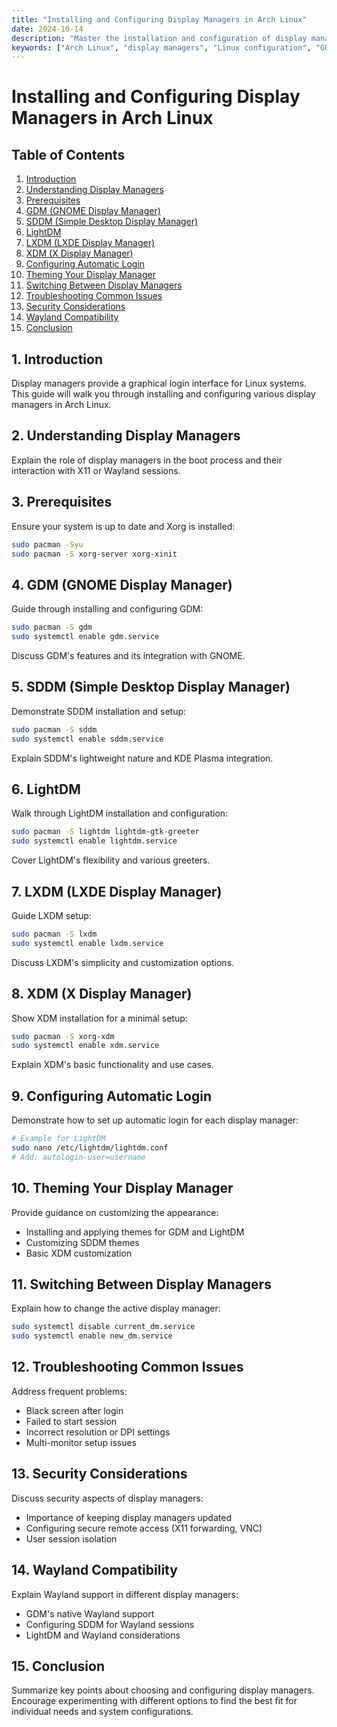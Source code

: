 ```yaml
---
title: "Installing and Configuring Display Managers in Arch Linux"
date: 2024-10-14
description: "Master the installation and configuration of display managers in Arch Linux. Learn to set up GDM, SDDM, LightDM, and others for efficient graphical login management."
keywords: ["Arch Linux", "display managers", "Linux configuration", "GUI setup", "GDM", "SDDM", "LightDM", "Xorg", "Wayland", "login screen"]
---
```


# Installing and Configuring Display Managers in Arch Linux

## Table of Contents
1. [Introduction](#introduction)
2. [Understanding Display Managers](#understanding-display-managers)
3. [Prerequisites](#prerequisites)
4. [GDM (GNOME Display Manager)](#gdm-gnome-display-manager)
5. [SDDM (Simple Desktop Display Manager)](#sddm-simple-desktop-display-manager)
6. [LightDM](#lightdm)
7. [LXDM (LXDE Display Manager)](#lxdm-lxde-display-manager)
8. [XDM (X Display Manager)](#xdm-x-display-manager)
9. [Configuring Automatic Login](#configuring-automatic-login)
10. [Theming Your Display Manager](#theming-your-display-manager)
11. [Switching Between Display Managers](#switching-between-display-managers)
12. [Troubleshooting Common Issues](#troubleshooting-common-issues)
13. [Security Considerations](#security-considerations)
14. [Wayland Compatibility](#wayland-compatibility)
15. [Conclusion](#conclusion)

## 1. Introduction
Display managers provide a graphical login interface for Linux systems. This guide will walk you through installing and configuring various display managers in Arch Linux.

## 2. Understanding Display Managers
Explain the role of display managers in the boot process and their interaction with X11 or Wayland sessions.

## 3. Prerequisites
Ensure your system is up to date and Xorg is installed:
```bash
sudo pacman -Syu
sudo pacman -S xorg-server xorg-xinit
```

## 4. GDM (GNOME Display Manager)
Guide through installing and configuring GDM:
```bash
sudo pacman -S gdm
sudo systemctl enable gdm.service
```
Discuss GDM's features and its integration with GNOME.

## 5. SDDM (Simple Desktop Display Manager)
Demonstrate SDDM installation and setup:
```bash
sudo pacman -S sddm
sudo systemctl enable sddm.service
```
Explain SDDM's lightweight nature and KDE Plasma integration.

## 6. LightDM
Walk through LightDM installation and configuration:
```bash
sudo pacman -S lightdm lightdm-gtk-greeter
sudo systemctl enable lightdm.service
```
Cover LightDM's flexibility and various greeters.

## 7. LXDM (LXDE Display Manager)
Guide LXDM setup:
```bash
sudo pacman -S lxdm
sudo systemctl enable lxdm.service
```
Discuss LXDM's simplicity and customization options.

## 8. XDM (X Display Manager)
Show XDM installation for a minimal setup:
```bash
sudo pacman -S xorg-xdm
sudo systemctl enable xdm.service
```
Explain XDM's basic functionality and use cases.

## 9. Configuring Automatic Login
Demonstrate how to set up automatic login for each display manager:
```bash
# Example for LightDM
sudo nano /etc/lightdm/lightdm.conf
# Add: autologin-user=username
```

## 10. Theming Your Display Manager
Provide guidance on customizing the appearance:
- Installing and applying themes for GDM and LightDM
- Customizing SDDM themes
- Basic XDM customization

## 11. Switching Between Display Managers
Explain how to change the active display manager:
```bash
sudo systemctl disable current_dm.service
sudo systemctl enable new_dm.service
```

## 12. Troubleshooting Common Issues
Address frequent problems:
- Black screen after login
- Failed to start session
- Incorrect resolution or DPI settings
- Multi-monitor setup issues

## 13. Security Considerations
Discuss security aspects of display managers:
- Importance of keeping display managers updated
- Configuring secure remote access (X11 forwarding, VNC)
- User session isolation

## 14. Wayland Compatibility
Explain Wayland support in different display managers:
- GDM's native Wayland support
- Configuring SDDM for Wayland sessions
- LightDM and Wayland considerations

## 15. Conclusion
Summarize key points about choosing and configuring display managers. Encourage experimenting with different options to find the best fit for individual needs and system configurations.